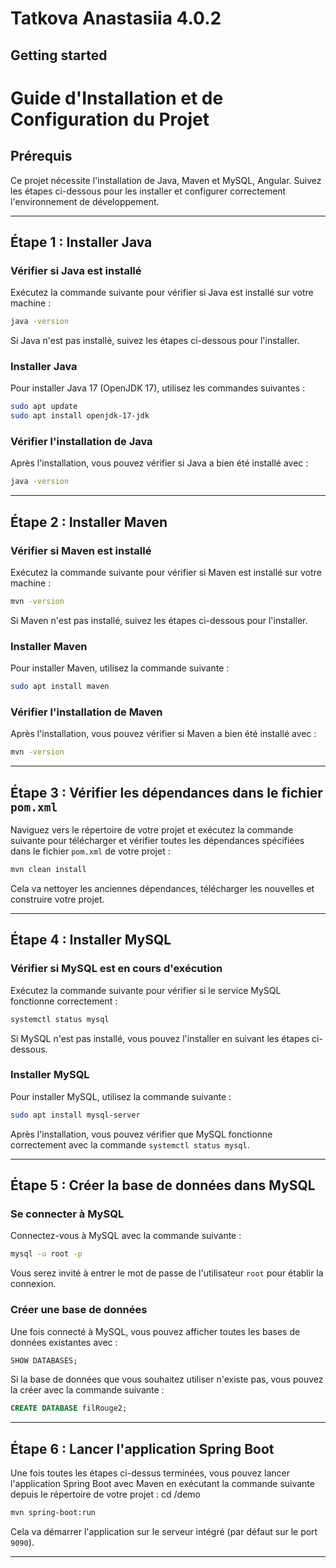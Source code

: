 # Tatkova Anastasiia 4.0.2



## Getting started

# Guide d'Installation et de Configuration du Projet

## Prérequis

Ce projet nécessite l'installation de Java, Maven et MySQL, Angular. Suivez les étapes ci-dessous pour les installer et configurer correctement l'environnement de développement.

---

## Étape 1 : Installer Java

### Vérifier si Java est installé
Exécutez la commande suivante pour vérifier si Java est installé sur votre machine :

```bash
java -version
```

Si Java n'est pas installé, suivez les étapes ci-dessous pour l'installer.

### Installer Java
Pour installer Java 17 (OpenJDK 17), utilisez les commandes suivantes :

```bash
sudo apt update
sudo apt install openjdk-17-jdk
```

### Vérifier l'installation de Java
Après l'installation, vous pouvez vérifier si Java a bien été installé avec :

```bash
java -version
```

---

## Étape 2 : Installer Maven

### Vérifier si Maven est installé
Exécutez la commande suivante pour vérifier si Maven est installé sur votre machine :

```bash
mvn -version
```

Si Maven n'est pas installé, suivez les étapes ci-dessous pour l'installer.

### Installer Maven
Pour installer Maven, utilisez la commande suivante :

```bash
sudo apt install maven
```

### Vérifier l'installation de Maven
Après l'installation, vous pouvez vérifier si Maven a bien été installé avec :

```bash
mvn -version
```

---

## Étape 3 : Vérifier les dépendances dans le fichier `pom.xml`

Naviguez vers le répertoire de votre projet et exécutez la commande suivante pour télécharger et vérifier toutes les dépendances spécifiées dans le fichier `pom.xml` de votre projet :

```bash
mvn clean install
```

Cela va nettoyer les anciennes dépendances, télécharger les nouvelles et construire votre projet.

---

## Étape 4 : Installer MySQL

### Vérifier si MySQL est en cours d'exécution
Exécutez la commande suivante pour vérifier si le service MySQL fonctionne correctement :

```bash
systemctl status mysql
```

Si MySQL n'est pas installé, vous pouvez l'installer en suivant les étapes ci-dessous.

### Installer MySQL
Pour installer MySQL, utilisez la commande suivante :

```bash
sudo apt install mysql-server
```

Après l'installation, vous pouvez vérifier que MySQL fonctionne correctement avec la commande `systemctl status mysql`.

---

## Étape 5 : Créer la base de données dans MySQL

### Se connecter à MySQL
Connectez-vous à MySQL avec la commande suivante :

```bash
mysql -u root -p
```

Vous serez invité à entrer le mot de passe de l'utilisateur `root` pour établir la connexion.

### Créer une base de données
Une fois connecté à MySQL, vous pouvez afficher toutes les bases de données existantes avec :

```sql
SHOW DATABASES;
```

Si la base de données que vous souhaitez utiliser n'existe pas, vous pouvez la créer avec la commande suivante :

```sql
CREATE DATABASE filRouge2;
```

---

## Étape 6 : Lancer l'application Spring Boot

Une fois toutes les étapes ci-dessus terminées, vous pouvez lancer l'application Spring Boot avec Maven en exécutant la commande suivante depuis le répertoire de votre projet :
cd /demo
```bash
mvn spring-boot:run
```

Cela va démarrer l'application sur le serveur intégré (par défaut sur le port `9090`).

---

